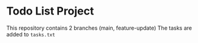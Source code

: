 # Todo List Project

This repository contains 2 branches (main, feature-update)
The tasks are added to `tasks.txt`
